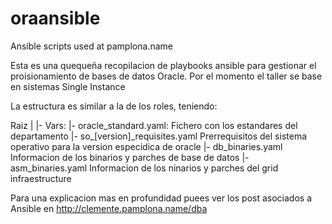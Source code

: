 # oraansible

Ansible scripts used at pamplona.name 

Esta es una quequeña recopilacion de playbooks ansible para gestionar el proisionamiento de bases de datos Oracle.
Por el momento el taller se base en sistemas Single Instance

La estructura es similar a la de los roles, teniendo:

   Raiz
   |
   |- Vars:
        |- oracle_standard.yaml:              Fichero con los estandares del departamento
        |- so_[version]_requisites.yaml   Prerrequisitos del sistema operativo para la version especidica de oracle 
        |- db_binaries.yaml               Informacion de los binarios y parches de base de datos
        |- asm_binaries.yaml              Informacion de los ninarios y parches del grid infraestructure


Para una explicacion mas en profundidad puees ver los post asociados a Ansible en http://clemente.pamplona.name/dba
